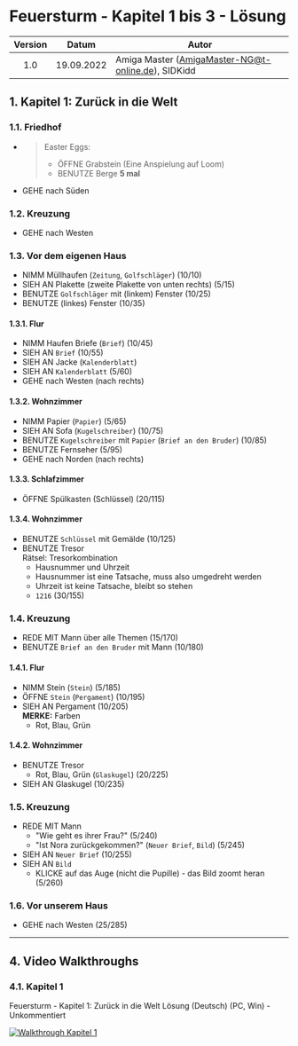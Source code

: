 # Feuersturm - Kapitel 1 bis 3 - Lösung

| Version | Datum      | Autor
|:-------:|------------|------
|   1.0   | 19.09.2022 | Amiga Master (AmigaMaster-NG@t-online.de), SIDKidd

## 1. Kapitel 1: Zurück in die Welt

### 1.1. Friedhof

- >Easter Eggs:
  > - ÖFFNE Grabstein (Eine Anspielung auf Loom)
  > - BENUTZE Berge **5 mal**
- GEHE nach Süden

### 1.2. Kreuzung

- GEHE nach Westen

### 1.3. Vor dem eigenen Haus

- NIMM Müllhaufen (`Zeitung`, `Golfschläger`) (10/10)
- SIEH AN Plakette (zweite Plakette von unten rechts) (5/15)
- BENUTZE `Golfschläger` mit (linkem) Fenster (10/25)
- BENUTZE (linkes) Fenster (10/35)

#### 1.3.1. Flur

- NIMM Haufen Briefe (`Brief`) (10/45)
- SIEH AN `Brief` (10/55)
- SIEH AN Jacke (`Kalenderblatt`)
- SIEH AN `Kalenderblatt` (5/60)
- GEHE nach Westen (nach rechts)

#### 1.3.2. Wohnzimmer

- NIMM Papier (`Papier`) (5/65)
- SIEH AN Sofa (`Kugelschreiber`) (10/75)
- BENUTZE `Kugelschreiber` mit `Papier` (`Brief an den Bruder`) (10/85)
- BENUTZE Fernseher (5/95)
- GEHE nach Norden (nach rechts)

#### 1.3.3. Schlafzimmer

- ÖFFNE Spülkasten (Schlüssel) (20/115)

#### 1.3.4. Wohnzimmer

- BENUTZE `Schlüssel` mit Gemälde (10/125)
- BENUTZE Tresor  
  Rätsel: Tresorkombination
  - Hausnummer und Uhrzeit
  - Hausnummer ist eine Tatsache, muss also umgedreht werden
  - Uhrzeit ist keine Tatsache, bleibt so stehen
  - `1216` (30/155)

### 1.4. Kreuzung

- REDE MIT Mann über alle Themen (15/170)
- BENUTZE `Brief an den Bruder` mit Mann (10/180)

#### 1.4.1. Flur

- NIMM Stein (`Stein`) (5/185)
- ÖFFNE `Stein` (`Pergament`) (10/195)
- SIEH AN Pergament (10/205)  
  **MERKE:** Farben
  - Rot, Blau, Grün

#### 1.4.2. Wohnzimmer

- BENUTZE Tresor
  - Rot, Blau, Grün (`Glaskugel`) (20/225)
- SIEH AN Glaskugel (10/235)

### 1.5. Kreuzung

- REDE MIT Mann
  - "Wie geht es ihrer Frau?" (5/240)
  - "Ist Nora zurückgekommen?" (`Neuer Brief`, `Bild`) (5/245)
- SIEH AN `Neuer Brief` (10/255)
- SIEH AN `Bild`
  - KLICKE auf das Auge (nicht die Pupille) - das Bild zoomt heran (5/260)

### 1.6. Vor unserem Haus

- GEHE nach Westen (25/285)

--------------------------------------------------------------------------------

## 4. Video Walkthroughs

### 4.1. Kapitel 1

Feuersturm - Kapitel 1: Zurück in die Welt Lösung (Deutsch) (PC, Win) - Unkommentiert

[![Walkthrough Kapitel 1](https://img.youtube.com/vi/-7WSoCKxjhg/0.jpg)](https://www.youtube.com/watch?v=-7WSoCKxjhg)
